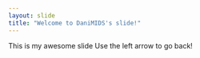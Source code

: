 ```yaml
---
layout: slide
title: "Welcome to DaniMIDS's slide!"
---
```

This is my awesome slide
Use the left arrow to go back!

